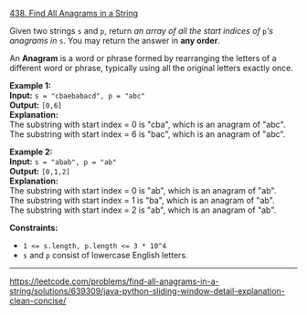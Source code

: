 [438. Find All Anagrams in a String](https://leetcode.com/problems/find-all-anagrams-in-a-string/)

Given two strings `s` and `p`, return _an array of all the start indices of_ `p`_'s anagrams in_ `s`. You may return the answer in **any order**.

An **Anagram** is a word or phrase formed by rearranging the letters of a different word or phrase, typically using all the original letters exactly once.

**Example 1:**  
**Input:** `s = "cbaebabacd", p = "abc"`  
**Output:** `[0,6]`  
**Explanation:**  
The substring with start index = 0 is "cba", which is an anagram of "abc".  
The substring with start index = 6 is "bac", which is an anagram of "abc".  

**Example 2:**  
**Input:** `s = "abab", p = "ab"`  
**Output:** `[0,1,2]`  
**Explanation:**  
The substring with start index = 0 is "ab", which is an anagram of "ab".  
The substring with start index = 1 is "ba", which is an anagram of "ab".  
The substring with start index = 2 is "ab", which is an anagram of "ab".  

**Constraints:**
- `1 <= s.length, p.length <= 3 * 10^4`
- `s` and `p` consist of lowercase English letters.

---


https://leetcode.com/problems/find-all-anagrams-in-a-string/solutions/639309/java-python-sliding-window-detail-explanation-clean-concise/

